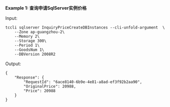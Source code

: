 **Example 1: 查询申请SqlServer实例价格**



Input: 

```
tccli sqlserver InquiryPriceCreateDBInstances --cli-unfold-argument  \
    --Zone ap-guangzhou-2\
    --Memory 2\
    --Storage 300\
    --Period 1\
    --GoodsNum 1\
    --DBVersion 2008R2
```

Output: 
```
{
    "Response": {
        "RequestId": "6ace8140-6b9e-4e81-a8ad-ef3f92b2aa90",
        "OriginalPrice": 20988,
        "Price": 20988
    }
}
```

